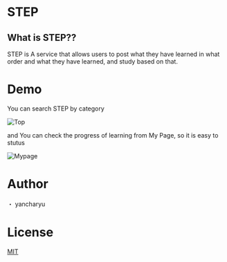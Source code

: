 # STEP

## What is STEP??

STEP is A service that allows users to post what they have learned in what order and what they have learned, and study based on that.

# Demo

You can search STEP by category

![Top](https://user-images.githubusercontent.com/72455851/97149407-104b8600-17b0-11eb-9dc0-860eeb7467b1.png)

and You can check the progress of learning from My Page, so it is easy to stutus

![Mypage](https://user-images.githubusercontent.com/72455851/97149248-d4b0bc00-17af-11eb-8fe4-411755c05ec1.png)

# Author
・ yancharyu

# License
[MIT](https://github.com/yancharyu/docker-laravel-step/blob/master/LICENSE.txt)

